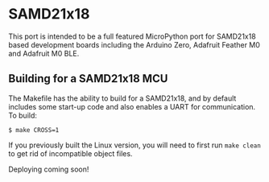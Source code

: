 # SAMD21x18

This port is intended to be a full featured MicroPython port for SAMD21x18 based
development boards including the Arduino Zero, Adafruit Feather M0 and Adafruit
M0 BLE.

## Building for a SAMD21x18 MCU

The Makefile has the ability to build for a SAMD21x18, and by default
includes some start-up code and also enables a UART for communication.  To build:

    $ make CROSS=1

If you previously built the Linux version, you will need to first run
`make clean` to get rid of incompatible object files.

Deploying coming soon!

